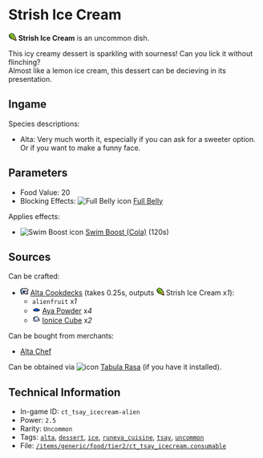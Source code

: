 # Strish Ice Cream

<img src="https://raw.githubusercontent.com/Ceterai/Enternia/main/items/generic/food/tier2/ct_tsay_icecream.png" alt="Strish Ice Cream icon" loading="lazy" width="auto" height="16px"/> **Strish Ice Cream** is an uncommon dish.

This icy creamy dessert is sparkling with sourness! Can you lick it without flinching?  
Almost like a lemon ice cream, this dessert can be decieving in its presentation.

## Ingame

Species descriptions:

- Alta: Very much worth it, especially if you can ask for a sweeter option. Or if you want to make a funny face.

## Parameters

- Food Value: 20
- Blocking Effects: <img src="https://starbounder.org/mediawiki/images/6/60/Status_Well_Fed.png" alt="Full Belly icon" loading="lazy" width="16px" height="16px"/> [Full Belly](https://starbounder.org/Full_Belly)

Applies effects:

- <img src="https://starbounder.org/mediawiki/images/b/b6/Status_Swim_Boost.png" alt="Swim Boost icon" loading="lazy" width="16px" height="16px"/> [Swim Boost (Cola)](https://starbounder.org/Swim_Boost) (120s)

## Sources

Can be crafted:

- ![ ](https://raw.githubusercontent.com/Ceterai/Enternia/main/objects/alta/cooking/cookdecks/icon.png) [Alta Cookdecks](https://ceterai.github.io/MyEnternia/Wiki/AltaCookdecks) (takes 0.25s, outputs <img src="https://raw.githubusercontent.com/Ceterai/Enternia/main/items/generic/food/tier2/ct_tsay_icecream.png" alt="Strish Ice Cream icon" loading="lazy" width="auto" height="16px"/> Strish Ice Cream x*1*):
  - `alienfruit` x*1*
  - <img src="https://raw.githubusercontent.com/Ceterai/Enternia/main/items/generic/food/other/ct_aya_powder.png" alt="Aya Powder icon" loading="lazy" width="auto" height="16px"/> [Aya Powder](https://ceterai.github.io/MyEnternia/Wiki/AyaPowder) x*4*
  - <img src="https://raw.githubusercontent.com/Ceterai/Enternia/main/items/generic/food/other/ct_ionice_cube.png" alt="Ionice Cube icon" loading="lazy" width="auto" height="16px"/> [Ionice Cube](https://ceterai.github.io/MyEnternia/Wiki/IoniceCube) x*2*

Can be bought from merchants:

- [Alta Chef](https://ceterai.github.io/MyEnternia/Wiki/AltaChef)

Can be obtained via <img src="https://steamuserimages-a.akamaihd.net/ugc/263843960696222713/3EC9A7C005541F7D577EBCB8C5736B4EFC9973D6/" alt="icon" width="8" height="12"/> [Tabula Rasa](https://community.playstarbound.com/resources/the-tabula-rasa.3222/) (if you have it installed).

## Technical Information

- In-game ID: `ct_tsay_icecream-alien`
- Power: `2.5`
- Rarity: `Uncommon`
- Tags: [`alta`](https://ceterai.github.io/MyEnternia/Wiki/Tags/Alta), [`dessert`](https://ceterai.github.io/MyEnternia/Wiki/Tags/Dessert), [`ice`](https://ceterai.github.io/MyEnternia/Wiki/Tags/Ice), [`runeva_cuisine`](https://ceterai.github.io/MyEnternia/Wiki/Tags/RunevaCuisine), [`tsay`](https://ceterai.github.io/MyEnternia/Wiki/Tags/Tsay), [`uncommon`](https://ceterai.github.io/MyEnternia/Wiki/Tags/Uncommon)
- File: [`/items/generic/food/tier2/ct_tsay_icecream.consumable`](https://github.com/Ceterai/Enternia/blob/main/items/generic/food/tier2/ct_tsay_icecream.consumable)
